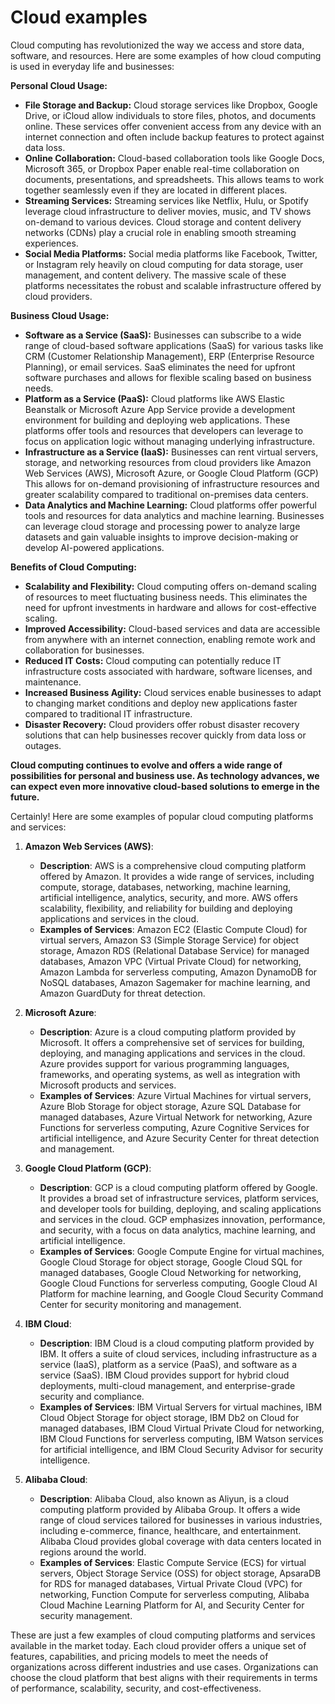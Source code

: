 # Cloud examples

Cloud computing has revolutionized the way we access and store data,  software, and resources. Here are some examples of how cloud computing is used in everyday life and businesses:

**Personal Cloud Usage:**

* **File Storage and Backup:**  Cloud storage services like Dropbox, Google Drive, or iCloud allow individuals to store files, photos, and documents online. These services offer convenient access from any device with an internet connection and often include backup features to protect against data loss.
* **Online Collaboration:** Cloud-based collaboration tools like Google Docs, Microsoft 365, or Dropbox Paper enable real-time collaboration on documents, presentations, and spreadsheets. This allows teams to work together seamlessly even if they are located in different places.
* **Streaming Services:**  Streaming services like Netflix, Hulu, or Spotify leverage cloud infrastructure to deliver movies, music, and TV shows on-demand to various devices. Cloud storage and content delivery networks (CDNs) play a crucial role in enabling smooth streaming experiences.
* **Social Media Platforms:** Social media platforms like Facebook, Twitter, or Instagram rely heavily on cloud computing for data storage, user management, and content delivery. The massive scale of these platforms necessitates the robust and scalable infrastructure offered by cloud providers.

**Business Cloud Usage:**

* **Software as a Service (SaaS):** Businesses can subscribe to a wide range of cloud-based software applications (SaaS) for various tasks like CRM (Customer Relationship Management), ERP (Enterprise Resource Planning), or email services. SaaS eliminates the need for upfront software purchases and allows for flexible scaling based on business needs.
* **Platform as a Service (PaaS):** Cloud platforms like AWS Elastic Beanstalk or Microsoft Azure App Service provide a development environment for building and deploying web applications.  These platforms offer tools and resources that developers can leverage to focus on application logic without managing underlying infrastructure.
* **Infrastructure as a Service (IaaS):** Businesses can rent virtual servers, storage, and networking resources from cloud providers like Amazon Web Services (AWS), Microsoft Azure, or Google Cloud Platform (GCP)  This allows for on-demand provisioning of infrastructure resources and greater scalability compared to traditional on-premises data centers.
* **Data Analytics and Machine Learning:** Cloud platforms offer powerful tools and resources for data analytics and machine learning. Businesses can leverage cloud storage and processing power to analyze large datasets and gain valuable insights to improve decision-making or develop AI-powered applications.

**Benefits of Cloud Computing:**

* **Scalability and Flexibility:** Cloud computing offers on-demand scaling of resources to meet fluctuating business needs. This eliminates the need for upfront investments in hardware and allows for cost-effective scaling.
* **Improved Accessibility:** Cloud-based services and data are accessible from anywhere with an internet connection, enabling remote work and collaboration for businesses. 
* **Reduced IT Costs:**  Cloud computing can potentially reduce IT infrastructure costs associated with hardware, software licenses, and maintenance. 
* **Increased Business Agility:** Cloud services enable businesses to adapt to changing market conditions and deploy new applications faster compared to traditional IT infrastructure.
* **Disaster Recovery:** Cloud providers offer robust disaster recovery solutions that can help businesses recover quickly from data loss or outages.

**Cloud computing continues to evolve and offers a wide range of possibilities for personal and business use. As technology advances, we can expect even more innovative cloud-based solutions to emerge in the future.**

Certainly! Here are some examples of popular cloud computing platforms and services:

1. **Amazon Web Services (AWS)**:
   - **Description**: AWS is a comprehensive cloud computing platform offered by Amazon. It provides a wide range of services, including compute, storage, databases, networking, machine learning, artificial intelligence, analytics, security, and more. AWS offers scalability, flexibility, and reliability for building and deploying applications and services in the cloud.
   - **Examples of Services**: Amazon EC2 (Elastic Compute Cloud) for virtual servers, Amazon S3 (Simple Storage Service) for object storage, Amazon RDS (Relational Database Service) for managed databases, Amazon VPC (Virtual Private Cloud) for networking, Amazon Lambda for serverless computing, Amazon DynamoDB for NoSQL databases, Amazon Sagemaker for machine learning, and Amazon GuardDuty for threat detection.

2. **Microsoft Azure**:
   - **Description**: Azure is a cloud computing platform provided by Microsoft. It offers a comprehensive set of services for building, deploying, and managing applications and services in the cloud. Azure provides support for various programming languages, frameworks, and operating systems, as well as integration with Microsoft products and services.
   - **Examples of Services**: Azure Virtual Machines for virtual servers, Azure Blob Storage for object storage, Azure SQL Database for managed databases, Azure Virtual Network for networking, Azure Functions for serverless computing, Azure Cognitive Services for artificial intelligence, and Azure Security Center for threat detection and management.

3. **Google Cloud Platform (GCP)**:
   - **Description**: GCP is a cloud computing platform offered by Google. It provides a broad set of infrastructure services, platform services, and developer tools for building, deploying, and scaling applications and services in the cloud. GCP emphasizes innovation, performance, and security, with a focus on data analytics, machine learning, and artificial intelligence.
   - **Examples of Services**: Google Compute Engine for virtual machines, Google Cloud Storage for object storage, Google Cloud SQL for managed databases, Google Cloud Networking for networking, Google Cloud Functions for serverless computing, Google Cloud AI Platform for machine learning, and Google Cloud Security Command Center for security monitoring and management.

4. **IBM Cloud**:
   - **Description**: IBM Cloud is a cloud computing platform provided by IBM. It offers a suite of cloud services, including infrastructure as a service (IaaS), platform as a service (PaaS), and software as a service (SaaS). IBM Cloud provides support for hybrid cloud deployments, multi-cloud management, and enterprise-grade security and compliance.
   - **Examples of Services**: IBM Virtual Servers for virtual machines, IBM Cloud Object Storage for object storage, IBM Db2 on Cloud for managed databases, IBM Cloud Virtual Private Cloud for networking, IBM Cloud Functions for serverless computing, IBM Watson services for artificial intelligence, and IBM Cloud Security Advisor for security intelligence.

5. **Alibaba Cloud**:
   - **Description**: Alibaba Cloud, also known as Aliyun, is a cloud computing platform provided by Alibaba Group. It offers a wide range of cloud services tailored for businesses in various industries, including e-commerce, finance, healthcare, and entertainment. Alibaba Cloud provides global coverage with data centers located in regions around the world.
   - **Examples of Services**: Elastic Compute Service (ECS) for virtual servers, Object Storage Service (OSS) for object storage, ApsaraDB for RDS for managed databases, Virtual Private Cloud (VPC) for networking, Function Compute for serverless computing, Alibaba Cloud Machine Learning Platform for AI, and Security Center for security management.

These are just a few examples of cloud computing platforms and services available in the market today. Each cloud provider offers a unique set of features, capabilities, and pricing models to meet the needs of organizations across different industries and use cases. Organizations can choose the cloud platform that best aligns with their requirements in terms of performance, scalability, security, and cost-effectiveness.